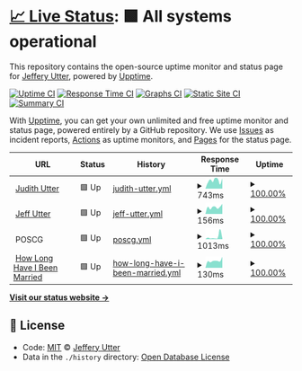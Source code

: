 # [📈 Live Status](https://jeffutter.github.io/upptime): <!--live status--> **🟩 All systems operational**

This repository contains the open-source uptime monitor and status page for [Jeffery Utter](https://jeffutter.github.io/upptime), powered by [Upptime](https://github.com/upptime/upptime).

[![Uptime CI](https://github.com/koj-co/upptime/workflows/Uptime%20CI/badge.svg)](https://github.com/koj-co/upptime/actions?query=workflow%3A%22Uptime+CI%22)
[![Response Time CI](https://github.com/koj-co/upptime/workflows/Response%20Time%20CI/badge.svg)](https://github.com/koj-co/upptime/actions?query=workflow%3A%22Response+Time+CI%22)
[![Graphs CI](https://github.com/koj-co/upptime/workflows/Graphs%20CI/badge.svg)](https://github.com/koj-co/upptime/actions?query=workflow%3A%22Graphs+CI%22)
[![Static Site CI](https://github.com/koj-co/upptime/workflows/Static%20Site%20CI/badge.svg)](https://github.com/koj-co/upptime/actions?query=workflow%3A%22Static+Site+CI%22)
[![Summary CI](https://github.com/koj-co/upptime/workflows/Summary%20CI/badge.svg)](https://github.com/koj-co/upptime/actions?query=workflow%3A%22Summary+CI%22)

With [Upptime](https://upptime.js.org), you can get your own unlimited and free uptime monitor and status page, powered entirely by a GitHub repository. We use [Issues](https://github.com/jeffutter/upptime/issues) as incident reports, [Actions](https://github.com/jeffutter/upptime/actions) as uptime monitors, and [Pages](https://jeffutter.github.io/upptime) for the status page.

<!--start: status pages-->
<!-- This summary is generated by Upptime (https://github.com/upptime/upptime) -->
<!-- Do not edit this manually, your changes will be overwritten -->
<!-- prettier-ignore -->
| URL | Status | History | Response Time | Uptime |
| --- | ------ | ------- | ------------- | ------ |
| <img alt="" src="https://icons.duckduckgo.com/ip3/judithutter.com.ico" height="13"> [Judith Utter](https://judithutter.com) | 🟩 Up | [judith-utter.yml](https://github.com/jeffutter/upptime/commits/HEAD/history/judith-utter.yml) | <details><summary><img alt="Response time graph" src="./graphs/judith-utter/response-time-week.png" height="20"> 743ms</summary><br><a href="https://jeffutter.github.io/upptime/history/judith-utter"><img alt="Response time 694" src="https://img.shields.io/endpoint?url=https%3A%2F%2Fraw.githubusercontent.com%2Fjeffutter%2Fupptime%2FHEAD%2Fapi%2Fjudith-utter%2Fresponse-time.json"></a><br><a href="https://jeffutter.github.io/upptime/history/judith-utter"><img alt="24-hour response time 723" src="https://img.shields.io/endpoint?url=https%3A%2F%2Fraw.githubusercontent.com%2Fjeffutter%2Fupptime%2FHEAD%2Fapi%2Fjudith-utter%2Fresponse-time-day.json"></a><br><a href="https://jeffutter.github.io/upptime/history/judith-utter"><img alt="7-day response time 743" src="https://img.shields.io/endpoint?url=https%3A%2F%2Fraw.githubusercontent.com%2Fjeffutter%2Fupptime%2FHEAD%2Fapi%2Fjudith-utter%2Fresponse-time-week.json"></a><br><a href="https://jeffutter.github.io/upptime/history/judith-utter"><img alt="30-day response time 720" src="https://img.shields.io/endpoint?url=https%3A%2F%2Fraw.githubusercontent.com%2Fjeffutter%2Fupptime%2FHEAD%2Fapi%2Fjudith-utter%2Fresponse-time-month.json"></a><br><a href="https://jeffutter.github.io/upptime/history/judith-utter"><img alt="1-year response time 696" src="https://img.shields.io/endpoint?url=https%3A%2F%2Fraw.githubusercontent.com%2Fjeffutter%2Fupptime%2FHEAD%2Fapi%2Fjudith-utter%2Fresponse-time-year.json"></a></details> | <details><summary><a href="https://jeffutter.github.io/upptime/history/judith-utter">100.00%</a></summary><a href="https://jeffutter.github.io/upptime/history/judith-utter"><img alt="All-time uptime 99.97%" src="https://img.shields.io/endpoint?url=https%3A%2F%2Fraw.githubusercontent.com%2Fjeffutter%2Fupptime%2FHEAD%2Fapi%2Fjudith-utter%2Fuptime.json"></a><br><a href="https://jeffutter.github.io/upptime/history/judith-utter"><img alt="24-hour uptime 100.00%" src="https://img.shields.io/endpoint?url=https%3A%2F%2Fraw.githubusercontent.com%2Fjeffutter%2Fupptime%2FHEAD%2Fapi%2Fjudith-utter%2Fuptime-day.json"></a><br><a href="https://jeffutter.github.io/upptime/history/judith-utter"><img alt="7-day uptime 100.00%" src="https://img.shields.io/endpoint?url=https%3A%2F%2Fraw.githubusercontent.com%2Fjeffutter%2Fupptime%2FHEAD%2Fapi%2Fjudith-utter%2Fuptime-week.json"></a><br><a href="https://jeffutter.github.io/upptime/history/judith-utter"><img alt="30-day uptime 100.00%" src="https://img.shields.io/endpoint?url=https%3A%2F%2Fraw.githubusercontent.com%2Fjeffutter%2Fupptime%2FHEAD%2Fapi%2Fjudith-utter%2Fuptime-month.json"></a><br><a href="https://jeffutter.github.io/upptime/history/judith-utter"><img alt="1-year uptime 99.98%" src="https://img.shields.io/endpoint?url=https%3A%2F%2Fraw.githubusercontent.com%2Fjeffutter%2Fupptime%2FHEAD%2Fapi%2Fjudith-utter%2Fuptime-year.json"></a></details>
| <img alt="" src="https://icons.duckduckgo.com/ip3/jeffutter.com.ico" height="13"> [Jeff Utter](https://jeffutter.com) | 🟩 Up | [jeff-utter.yml](https://github.com/jeffutter/upptime/commits/HEAD/history/jeff-utter.yml) | <details><summary><img alt="Response time graph" src="./graphs/jeff-utter/response-time-week.png" height="20"> 156ms</summary><br><a href="https://jeffutter.github.io/upptime/history/jeff-utter"><img alt="Response time 195" src="https://img.shields.io/endpoint?url=https%3A%2F%2Fraw.githubusercontent.com%2Fjeffutter%2Fupptime%2FHEAD%2Fapi%2Fjeff-utter%2Fresponse-time.json"></a><br><a href="https://jeffutter.github.io/upptime/history/jeff-utter"><img alt="24-hour response time 199" src="https://img.shields.io/endpoint?url=https%3A%2F%2Fraw.githubusercontent.com%2Fjeffutter%2Fupptime%2FHEAD%2Fapi%2Fjeff-utter%2Fresponse-time-day.json"></a><br><a href="https://jeffutter.github.io/upptime/history/jeff-utter"><img alt="7-day response time 156" src="https://img.shields.io/endpoint?url=https%3A%2F%2Fraw.githubusercontent.com%2Fjeffutter%2Fupptime%2FHEAD%2Fapi%2Fjeff-utter%2Fresponse-time-week.json"></a><br><a href="https://jeffutter.github.io/upptime/history/jeff-utter"><img alt="30-day response time 162" src="https://img.shields.io/endpoint?url=https%3A%2F%2Fraw.githubusercontent.com%2Fjeffutter%2Fupptime%2FHEAD%2Fapi%2Fjeff-utter%2Fresponse-time-month.json"></a><br><a href="https://jeffutter.github.io/upptime/history/jeff-utter"><img alt="1-year response time 177" src="https://img.shields.io/endpoint?url=https%3A%2F%2Fraw.githubusercontent.com%2Fjeffutter%2Fupptime%2FHEAD%2Fapi%2Fjeff-utter%2Fresponse-time-year.json"></a></details> | <details><summary><a href="https://jeffutter.github.io/upptime/history/jeff-utter">100.00%</a></summary><a href="https://jeffutter.github.io/upptime/history/jeff-utter"><img alt="All-time uptime 99.99%" src="https://img.shields.io/endpoint?url=https%3A%2F%2Fraw.githubusercontent.com%2Fjeffutter%2Fupptime%2FHEAD%2Fapi%2Fjeff-utter%2Fuptime.json"></a><br><a href="https://jeffutter.github.io/upptime/history/jeff-utter"><img alt="24-hour uptime 100.00%" src="https://img.shields.io/endpoint?url=https%3A%2F%2Fraw.githubusercontent.com%2Fjeffutter%2Fupptime%2FHEAD%2Fapi%2Fjeff-utter%2Fuptime-day.json"></a><br><a href="https://jeffutter.github.io/upptime/history/jeff-utter"><img alt="7-day uptime 100.00%" src="https://img.shields.io/endpoint?url=https%3A%2F%2Fraw.githubusercontent.com%2Fjeffutter%2Fupptime%2FHEAD%2Fapi%2Fjeff-utter%2Fuptime-week.json"></a><br><a href="https://jeffutter.github.io/upptime/history/jeff-utter"><img alt="30-day uptime 100.00%" src="https://img.shields.io/endpoint?url=https%3A%2F%2Fraw.githubusercontent.com%2Fjeffutter%2Fupptime%2FHEAD%2Fapi%2Fjeff-utter%2Fuptime-month.json"></a><br><a href="https://jeffutter.github.io/upptime/history/jeff-utter"><img alt="1-year uptime 100.00%" src="https://img.shields.io/endpoint?url=https%3A%2F%2Fraw.githubusercontent.com%2Fjeffutter%2Fupptime%2FHEAD%2Fapi%2Fjeff-utter%2Fuptime-year.json"></a></details>
| <img alt="" src="https://icons.duckduckgo.com/ip3/null.ico" height="13"> POSCG | 🟩 Up | [poscg.yml](https://github.com/jeffutter/upptime/commits/HEAD/history/poscg.yml) | <details><summary><img alt="Response time graph" src="./graphs/poscg/response-time-week.png" height="20"> 1013ms</summary><br><a href="https://jeffutter.github.io/upptime/history/poscg"><img alt="Response time 368" src="https://img.shields.io/endpoint?url=https%3A%2F%2Fraw.githubusercontent.com%2Fjeffutter%2Fupptime%2FHEAD%2Fapi%2Fposcg%2Fresponse-time.json"></a><br><a href="https://jeffutter.github.io/upptime/history/poscg"><img alt="24-hour response time 287" src="https://img.shields.io/endpoint?url=https%3A%2F%2Fraw.githubusercontent.com%2Fjeffutter%2Fupptime%2FHEAD%2Fapi%2Fposcg%2Fresponse-time-day.json"></a><br><a href="https://jeffutter.github.io/upptime/history/poscg"><img alt="7-day response time 1013" src="https://img.shields.io/endpoint?url=https%3A%2F%2Fraw.githubusercontent.com%2Fjeffutter%2Fupptime%2FHEAD%2Fapi%2Fposcg%2Fresponse-time-week.json"></a><br><a href="https://jeffutter.github.io/upptime/history/poscg"><img alt="30-day response time 485" src="https://img.shields.io/endpoint?url=https%3A%2F%2Fraw.githubusercontent.com%2Fjeffutter%2Fupptime%2FHEAD%2Fapi%2Fposcg%2Fresponse-time-month.json"></a><br><a href="https://jeffutter.github.io/upptime/history/poscg"><img alt="1-year response time 385" src="https://img.shields.io/endpoint?url=https%3A%2F%2Fraw.githubusercontent.com%2Fjeffutter%2Fupptime%2FHEAD%2Fapi%2Fposcg%2Fresponse-time-year.json"></a></details> | <details><summary><a href="https://jeffutter.github.io/upptime/history/poscg">100.00%</a></summary><a href="https://jeffutter.github.io/upptime/history/poscg"><img alt="All-time uptime 99.90%" src="https://img.shields.io/endpoint?url=https%3A%2F%2Fraw.githubusercontent.com%2Fjeffutter%2Fupptime%2FHEAD%2Fapi%2Fposcg%2Fuptime.json"></a><br><a href="https://jeffutter.github.io/upptime/history/poscg"><img alt="24-hour uptime 100.00%" src="https://img.shields.io/endpoint?url=https%3A%2F%2Fraw.githubusercontent.com%2Fjeffutter%2Fupptime%2FHEAD%2Fapi%2Fposcg%2Fuptime-day.json"></a><br><a href="https://jeffutter.github.io/upptime/history/poscg"><img alt="7-day uptime 100.00%" src="https://img.shields.io/endpoint?url=https%3A%2F%2Fraw.githubusercontent.com%2Fjeffutter%2Fupptime%2FHEAD%2Fapi%2Fposcg%2Fuptime-week.json"></a><br><a href="https://jeffutter.github.io/upptime/history/poscg"><img alt="30-day uptime 100.00%" src="https://img.shields.io/endpoint?url=https%3A%2F%2Fraw.githubusercontent.com%2Fjeffutter%2Fupptime%2FHEAD%2Fapi%2Fposcg%2Fuptime-month.json"></a><br><a href="https://jeffutter.github.io/upptime/history/poscg"><img alt="1-year uptime 99.91%" src="https://img.shields.io/endpoint?url=https%3A%2F%2Fraw.githubusercontent.com%2Fjeffutter%2Fupptime%2FHEAD%2Fapi%2Fposcg%2Fuptime-year.json"></a></details>
| <img alt="" src="https://icons.duckduckgo.com/ip3/howlonghaveibeenmarried.com.ico" height="13"> [How Long Have I Been Married](https://howlonghaveibeenmarried.com) | 🟩 Up | [how-long-have-i-been-married.yml](https://github.com/jeffutter/upptime/commits/HEAD/history/how-long-have-i-been-married.yml) | <details><summary><img alt="Response time graph" src="./graphs/how-long-have-i-been-married/response-time-week.png" height="20"> 130ms</summary><br><a href="https://jeffutter.github.io/upptime/history/how-long-have-i-been-married"><img alt="Response time 182" src="https://img.shields.io/endpoint?url=https%3A%2F%2Fraw.githubusercontent.com%2Fjeffutter%2Fupptime%2FHEAD%2Fapi%2Fhow-long-have-i-been-married%2Fresponse-time.json"></a><br><a href="https://jeffutter.github.io/upptime/history/how-long-have-i-been-married"><img alt="24-hour response time 154" src="https://img.shields.io/endpoint?url=https%3A%2F%2Fraw.githubusercontent.com%2Fjeffutter%2Fupptime%2FHEAD%2Fapi%2Fhow-long-have-i-been-married%2Fresponse-time-day.json"></a><br><a href="https://jeffutter.github.io/upptime/history/how-long-have-i-been-married"><img alt="7-day response time 130" src="https://img.shields.io/endpoint?url=https%3A%2F%2Fraw.githubusercontent.com%2Fjeffutter%2Fupptime%2FHEAD%2Fapi%2Fhow-long-have-i-been-married%2Fresponse-time-week.json"></a><br><a href="https://jeffutter.github.io/upptime/history/how-long-have-i-been-married"><img alt="30-day response time 294" src="https://img.shields.io/endpoint?url=https%3A%2F%2Fraw.githubusercontent.com%2Fjeffutter%2Fupptime%2FHEAD%2Fapi%2Fhow-long-have-i-been-married%2Fresponse-time-month.json"></a><br><a href="https://jeffutter.github.io/upptime/history/how-long-have-i-been-married"><img alt="1-year response time 180" src="https://img.shields.io/endpoint?url=https%3A%2F%2Fraw.githubusercontent.com%2Fjeffutter%2Fupptime%2FHEAD%2Fapi%2Fhow-long-have-i-been-married%2Fresponse-time-year.json"></a></details> | <details><summary><a href="https://jeffutter.github.io/upptime/history/how-long-have-i-been-married">100.00%</a></summary><a href="https://jeffutter.github.io/upptime/history/how-long-have-i-been-married"><img alt="All-time uptime 99.99%" src="https://img.shields.io/endpoint?url=https%3A%2F%2Fraw.githubusercontent.com%2Fjeffutter%2Fupptime%2FHEAD%2Fapi%2Fhow-long-have-i-been-married%2Fuptime.json"></a><br><a href="https://jeffutter.github.io/upptime/history/how-long-have-i-been-married"><img alt="24-hour uptime 100.00%" src="https://img.shields.io/endpoint?url=https%3A%2F%2Fraw.githubusercontent.com%2Fjeffutter%2Fupptime%2FHEAD%2Fapi%2Fhow-long-have-i-been-married%2Fuptime-day.json"></a><br><a href="https://jeffutter.github.io/upptime/history/how-long-have-i-been-married"><img alt="7-day uptime 100.00%" src="https://img.shields.io/endpoint?url=https%3A%2F%2Fraw.githubusercontent.com%2Fjeffutter%2Fupptime%2FHEAD%2Fapi%2Fhow-long-have-i-been-married%2Fuptime-week.json"></a><br><a href="https://jeffutter.github.io/upptime/history/how-long-have-i-been-married"><img alt="30-day uptime 100.00%" src="https://img.shields.io/endpoint?url=https%3A%2F%2Fraw.githubusercontent.com%2Fjeffutter%2Fupptime%2FHEAD%2Fapi%2Fhow-long-have-i-been-married%2Fuptime-month.json"></a><br><a href="https://jeffutter.github.io/upptime/history/how-long-have-i-been-married"><img alt="1-year uptime 100.00%" src="https://img.shields.io/endpoint?url=https%3A%2F%2Fraw.githubusercontent.com%2Fjeffutter%2Fupptime%2FHEAD%2Fapi%2Fhow-long-have-i-been-married%2Fuptime-year.json"></a></details>

<!--end: status pages-->

[**Visit our status website →**](https://jeffutter.github.io/upptime)

## 📄 License

- Code: [MIT](./LICENSE) © [Jeffery Utter](https://jeffutter.github.io/upptime)
- Data in the `./history` directory: [Open Database License](https://opendatacommons.org/licenses/odbl/1-0/)
